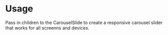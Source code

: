 # Usage

Pass in children to the CarouselSlide to create a responsive carousel slider that works for all screenns and devices.
